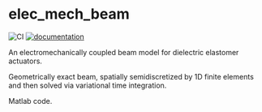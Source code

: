 # elec_mech_beam
![CI](https://github.com/THREAD-3-2/elec_mech_beam/workflows/CI/badge.svg)
[![documentation](https://img.shields.io/badge/docs-passing-<COLOR>.svg)](https://THREAD-3-2.github.io/elec_mech_beam/)

An electromechanically coupled beam model for dielectric elastomer actuators.

Geometrically exact beam, spatially semidiscretized by 1D finite elements and then solved via variational time integration.

Matlab code.
